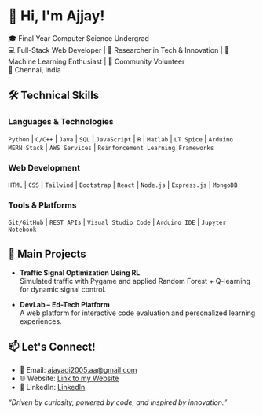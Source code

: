 # 👋 Hi, I'm Ajjay!


🎓 Final Year Computer Science Undergrad  
💻 Full-Stack Web Developer | 🔬 Researcher in Tech & Innovation |
🧠 Machine Learning Enthusiast | 🤝 Community Volunteer  
📍 Chennai, India



## 🛠️ Technical Skills

### Languages & Technologies
`Python` | `C/C++` | `Java` | `SQL` | `JavaScript` | `R` | `Matlab` | `LT Spice` | `Arduino`  
`MERN Stack` | `AWS Services` | `Reinforcement Learning Frameworks`

### Web Development
`HTML` | `CSS` | `Tailwind` | `Bootstrap` | `React` | `Node.js` | `Express.js` | `MongoDB`

### Tools & Platforms
`Git/GitHub` | `REST APIs` | `Visual Studio Code` | `Arduino IDE` | `Jupyter Notebook`

## 🚀 Main Projects

- **Traffic Signal Optimization Using RL**  
  Simulated traffic with Pygame and applied Random Forest + Q-learning for dynamic signal control.

- **DevLab – Ed-Tech Platform**  
  A web platform for interactive code evaluation and personalized learning experiences.


## 📫 Let's Connect!

- 📧 Email: [ajayadi2005.aa@gmail.com](mailto:ajayadi2005.aa@gmail.com)  
- 🌐 Website: [Link to my Website](https://ajjay0604.github.io/Web_Profile)  
- 🔗 LinkedIn: [LinkedIn](https://www.linkedin.com/in/ajjay-adhithya-v-218716272/)



_“Driven by curiosity, powered by code, and inspired by innovation.”_




